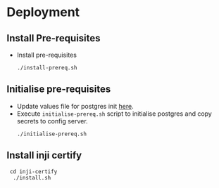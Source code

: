 
# Deployment

## Install Pre-requisites
* Install pre-requisites
  ```
  ./install-prereq.sh
  ```
## Initialise pre-requisites
* Update values file for postgres init [here](postgres/init_values.yaml).
* Execute `initialise-prereq.sh` script to initialise postgres and copy secrets to config server.
  ```
  ./initialise-prereq.sh
  ```
## Install inji certify

  ```
   cd inji-certify
    ./install.sh
   ```
